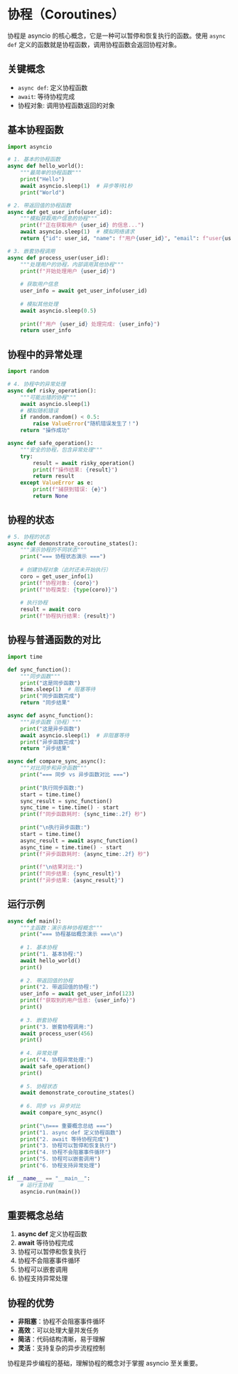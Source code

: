 # 协程（Coroutines）

协程是 asyncio 的核心概念，它是一种可以暂停和恢复执行的函数。使用 `async def` 定义的函数就是协程函数，调用协程函数会返回协程对象。

## 关键概念

- `async def`: 定义协程函数
- `await`: 等待协程完成
- 协程对象: 调用协程函数返回的对象

## 基本协程函数

```python
import asyncio

# 1. 基本的协程函数
async def hello_world():
    """最简单的协程函数"""
    print("Hello")
    await asyncio.sleep(1)  # 异步等待1秒
    print("World")

# 2. 带返回值的协程函数
async def get_user_info(user_id):
    """模拟获取用户信息的协程"""
    print(f"正在获取用户 {user_id} 的信息...")
    await asyncio.sleep(1)  # 模拟网络请求
    return {"id": user_id, "name": f"用户{user_id}", "email": f"user{user_id}@example.com"}

# 3. 嵌套协程调用
async def process_user(user_id):
    """处理用户的协程，内部调用其他协程"""
    print(f"开始处理用户 {user_id}")
    
    # 获取用户信息
    user_info = await get_user_info(user_id)
    
    # 模拟其他处理
    await asyncio.sleep(0.5)
    
    print(f"用户 {user_id} 处理完成: {user_info}")
    return user_info
```

## 协程中的异常处理

```python
import random

# 4. 协程中的异常处理
async def risky_operation():
    """可能出错的协程"""
    await asyncio.sleep(1)
    # 模拟随机错误
    if random.random() < 0.5:
        raise ValueError("随机错误发生了！")
    return "操作成功"

async def safe_operation():
    """安全的协程，包含异常处理"""
    try:
        result = await risky_operation()
        print(f"操作结果: {result}")
        return result
    except ValueError as e:
        print(f"捕获到错误: {e}")
        return None
```

## 协程的状态

```python
# 5. 协程的状态
async def demonstrate_coroutine_states():
    """演示协程的不同状态"""
    print("=== 协程状态演示 ===")
    
    # 创建协程对象（此时还未开始执行）
    coro = get_user_info(1)
    print(f"协程对象: {coro}")
    print(f"协程类型: {type(coro)}")
    
    # 执行协程
    result = await coro
    print(f"协程执行结果: {result}")
```

## 协程与普通函数的对比

```python
import time

def sync_function():
    """同步函数"""
    print("这是同步函数")
    time.sleep(1)  # 阻塞等待
    print("同步函数完成")
    return "同步结果"

async def async_function():
    """异步函数（协程）"""
    print("这是异步函数")
    await asyncio.sleep(1)  # 非阻塞等待
    print("异步函数完成")
    return "异步结果"

async def compare_sync_async():
    """对比同步和异步函数"""
    print("=== 同步 vs 异步函数对比 ===")
    
    print("执行同步函数:")
    start = time.time()
    sync_result = sync_function()
    sync_time = time.time() - start
    print(f"同步函数耗时: {sync_time:.2f} 秒")
    
    print("\n执行异步函数:")
    start = time.time()
    async_result = await async_function()
    async_time = time.time() - start
    print(f"异步函数耗时: {async_time:.2f} 秒")
    
    print(f"\n结果对比:")
    print(f"同步结果: {sync_result}")
    print(f"异步结果: {async_result}")
```

## 运行示例

```python
async def main():
    """主函数：演示各种协程概念"""
    print("=== 协程基础概念演示 ===\n")
    
    # 1. 基本协程
    print("1. 基本协程:")
    await hello_world()
    print()
    
    # 2. 带返回值的协程
    print("2. 带返回值的协程:")
    user_info = await get_user_info(123)
    print(f"获取到的用户信息: {user_info}")
    print()
    
    # 3. 嵌套协程
    print("3. 嵌套协程调用:")
    await process_user(456)
    print()
    
    # 4. 异常处理
    print("4. 协程异常处理:")
    await safe_operation()
    print()
    
    # 5. 协程状态
    await demonstrate_coroutine_states()
    
    # 6. 同步 vs 异步对比
    await compare_sync_async()
    
    print("\n=== 重要概念总结 ===")
    print("1. async def 定义协程函数")
    print("2. await 等待协程完成")
    print("3. 协程可以暂停和恢复执行")
    print("4. 协程不会阻塞事件循环")
    print("5. 协程可以嵌套调用")
    print("6. 协程支持异常处理")

if __name__ == "__main__":
    # 运行主协程
    asyncio.run(main())
```

## 重要概念总结

1. **async def** 定义协程函数
2. **await** 等待协程完成
3. 协程可以暂停和恢复执行
4. 协程不会阻塞事件循环
5. 协程可以嵌套调用
6. 协程支持异常处理

## 协程的优势

- **非阻塞**：协程不会阻塞事件循环
- **高效**：可以处理大量并发任务
- **简洁**：代码结构清晰，易于理解
- **灵活**：支持复杂的异步流程控制

协程是异步编程的基础，理解协程的概念对于掌握 asyncio 至关重要。 